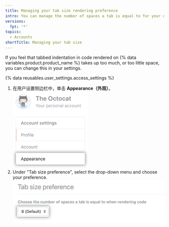 ```yaml
---
title: Managing your tab size rendering preference
intro: You can manage the number of spaces a tab is equal to for your user account.
versions:
  fpt: '*'
topics:
  - Accounts
shortTitle: Managing your tab size
---
```


If you feel that tabbed indentation in code rendered on {% data variables.product.product_name %} takes up too much, or too little space, you can change this in your settings.

{% data reusables.user_settings.access_settings %}
1. 在用户设置侧边栏中，单击 **Appearance（外观）**。 ![用户设置侧边栏中的"外观"选项卡](/assets/images/help/settings/appearance-tab.png)
2. Under "Tab size preference", select the drop-down menu and choose your preference. ![Tab size preference button](/assets/images/help/settings/tab-size-preference.png)
